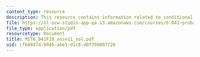 ```yaml
---
content_type: resource
description: This resource contains information related to conditional density.
file: https://ol-ocw-studio-app-qa.s3.amazonaws.com/courses/6-041-probabilistic-systems-analysis-and-applied-probability-fall-2010/cf688d7d9046abe1d1c8d0f399807728_MIT6_041F10_assn11_sol.pdf
file_type: application/pdf
resourcetype: Document
title: MIT6_041F10_assn11_sol.pdf
uid: cf688d7d-9046-abe1-d1c8-d0f399807728
---
```


